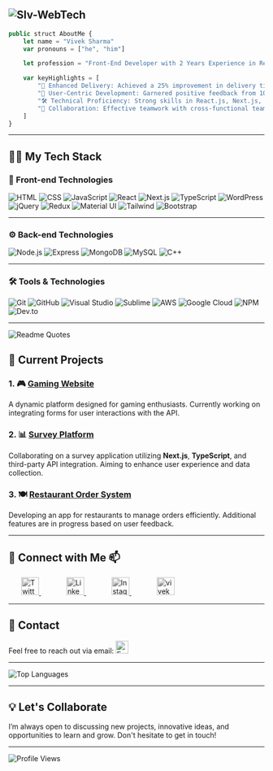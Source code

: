 ![Slv-WebTech](https://github.com/user-attachments/assets/f7003ebc-fcae-4f56-8733-d15076f4b9c1)
---

```javascript
public struct AboutMe {
    let name = "Vivek Sharma"
    var pronouns = ["he", "him"]

    let profession = "Front-End Developer with 2 Years Experience in React.js, Next.js, and JavaScript"

    var keyHighlights = [
        "🚀 Enhanced Delivery: Achieved a 25% improvement in delivery times, contributing to a smoother user experience.",
        "🌟 User-Centric Development: Garnered positive feedback from 100+ users, showcasing the impact of my work.",
        "🛠️ Technical Proficiency: Strong skills in React.js, Next.js, JavaScript, API integration, and state management.",
        "🤝 Collaboration: Effective teamwork with cross-functional teams to achieve project goals and drive results."
    ]
}
```
---

## 🧑‍💻 My Tech Stack

### 🎨 Front-end Technologies
![HTML](https://skillicons.dev/icons?i=html)   ![CSS](https://skillicons.dev/icons?i=css)   ![JavaScript](https://skillicons.dev/icons?i=js)   ![React](https://skillicons.dev/icons?i=react)   ![Next.js](https://skillicons.dev/icons?i=nextjs) ![TypeScript](https://skillicons.dev/icons?i=typescript) ![WordPress](https://skillicons.dev/icons?i=wordpress) ![jQuery](https://skillicons.dev/icons?i=jquery) ![Redux](https://skillicons.dev/icons?i=redux) ![Material UI](https://skillicons.dev/icons?i=materialui) ![Tailwind](https://skillicons.dev/icons?i=tailwind) ![Bootstrap](https://skillicons.dev/icons?i=bootstrap)

---

### ⚙️ Back-end Technologies
![Node.js](https://skillicons.dev/icons?i=nodejs) ![Express](https://skillicons.dev/icons?i=express) ![MongoDB](https://skillicons.dev/icons?i=mongodb) ![MySQL](https://skillicons.dev/icons?i=mysql) ![C++](https://skillicons.dev/icons?i=cpp)

---

### 🛠️ Tools & Technologies
![Git](https://skillicons.dev/icons?i=git) ![GitHub](https://skillicons.dev/icons?i=github) ![Visual Studio](https://skillicons.dev/icons?i=visualstudio) ![Sublime](https://skillicons.dev/icons?i=sublime) ![AWS](https://skillicons.dev/icons?i=aws) ![Google Cloud](https://skillicons.dev/icons?i=googlecloud) ![NPM](https://skillicons.dev/icons?i=npm) ![Dev.to](https://skillicons.dev/icons?i=devto)

---

![Readme Quotes](https://quotes-github-readme.vercel.app/api?type=horizontal&theme=dark) 


## 🌱 Current Projects

### 1. **🎮 [Gaming Website](https://gaminghelperonline.com)**
A dynamic platform designed for gaming enthusiasts. Currently working on integrating forms for user interactions with the API.

### 2. **📊 [Survey Platform](https://github.com/Slv-webTech/survey-platform)**
Collaborating on a survey application utilizing **Next.js**, **TypeScript**, and third-party API integration. Aiming to enhance user experience and data collection.

### 3. **🍽️ [Restaurant Order System](https://github.com/Slv-webTech/restaurant-order-system)**
Developing an app for restaurants to manage orders efficiently. Additional features are in progress based on user feedback.

---

## 🤝 Connect with Me 📫 

<div>
  <a href="https://twitter.com/viveksh76483611/" target="_blank" style="margin: 0 25px;">
    <img src="https://cdn-icons-png.freepik.com/512/2504/2504947.png?ga=GA1.1.567656563.1729960123" alt="Twitter" width="35" height="35" style="filter: grayscale(100%);"/>
  </a>
  <a href="https://www.linkedin.com/in/viveksharma5u/" target="_blank" style="margin: 0 25px;">
    <img src="https://cdn-icons-png.freepik.com/512/2504/2504923.png?ga=GA1.1.567656563.1729960123" alt="LinkedIn" width="35" height="35" style="filter: grayscale(100%);"/>
  </a>
  <a href="https://www.instagram.com/the_r.r_upmanyu_ji.s_son/" target="_blank" style="margin: 0 25px;">
    <img src="https://cdn-icons-png.freepik.com/512/2111/2111463.png?ga=GA1.1.567656563.1729960123" alt="Instagram" width="35" height="35" style="filter: grayscale(100%);"/>
  </a>
  <a href="https://dev.to/viveksh76483611" target="_blank" style="margin: 0 25px;">
    <img src="https://shorturl.at/0oOME" alt="vivek sharma's DEV Profile" width="35" height="35" style="filter: grayscale(100%);"/>
  </a>
</div>

---

## 📧 Contact

Feel free to reach out via email: <a href="mailto:viveksupmanyu@gmail.com" target="_blank" style="text-decoration: none;">
  <img src="https://cdn-icons-png.freepik.com/512/732/732200.png?ga=GA1.1.567656563.1729960123" alt="Email" width="25" height="25" />
</a>

---

![Top Languages](https://github-readme-stats.vercel.app/api/top-langs/?username=Slv-webTech&theme=blue-green)

---

## 💡 Let's Collaborate

I’m always open to discussing new projects, innovative ideas, and opportunities to learn and grow. Don't hesitate to get in touch! 

---

![Profile Views](https://komarev.com/ghpvc/?username=Slv-webTech&abbreviated=true)
